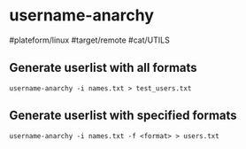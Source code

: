 # username-anarchy
#plateform/linux #target/remote #cat/UTILS

## Generate userlist with all formats
```
username-anarchy -i names.txt > test_users.txt
```

## Generate userlist with specified formats
```
username-anarchy -i names.txt -f <format> > users.txt
```
